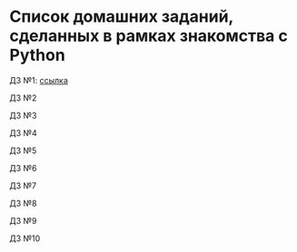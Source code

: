# Список домашних заданий, сделанных в рамках знакомства с Python
ДЗ №1: [ссылка](https://github.com/AntohaG98/PythonDZ1/tree/main)

ДЗ №2

ДЗ №3

ДЗ №4

ДЗ №5

ДЗ №6

ДЗ №7

ДЗ №8

ДЗ №9

ДЗ №10

